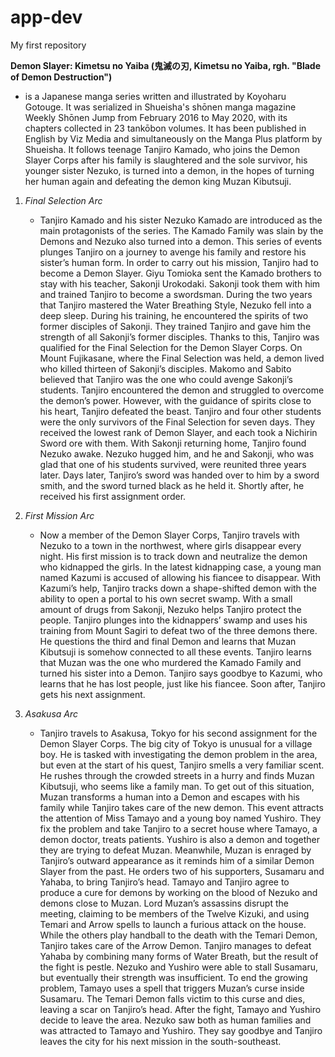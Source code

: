 # app-dev
My first repository

**Demon Slayer: Kimetsu no Yaiba (鬼滅の刃, Kimetsu no Yaiba, rgh. "Blade of Demon Destruction")**
   - is a Japanese manga series written and illustrated by Koyoharu Gotouge. It was serialized in Shueisha's shōnen manga magazine Weekly Shōnen Jump from February 2016 to May 2020, with its chapters collected in 23 tankōbon volumes. It has been published in English by Viz Media and simultaneously on the Manga Plus platform by Shueisha. It follows teenage Tanjiro Kamado, who joins the Demon Slayer Corps after his family is slaughtered and the sole survivor, his younger sister Nezuko, is turned into a demon, in the hopes of turning her human again and defeating the demon king Muzan Kibutsuji.

1. *Final Selection Arc*
   - Tanjiro Kamado and his sister Nezuko Kamado are introduced as the main protagonists of the series. The Kamado Family was slain by the Demons and Nezuko also turned into a demon. This series of events plunges Tanjiro on a journey to avenge his family and restore his sister’s human form. In order to carry out his mission, Tanjiro had to become a Demon Slayer. Giyu Tomioka sent the Kamado brothers to stay with his teacher, Sakonji Urokodaki. Sakonji took them with him and trained Tanjiro to become a swordsman. During the two years that Tanjiro mastered the Water Breathing Style, Nezuko fell into a deep sleep. During his training, he encountered the spirits of two former disciples of Sakonji. They trained Tanjiro and gave him the strength of all Sakonji’s former disciples. Thanks to this, Tanjiro was qualified for the Final Selection for the Demon Slayer Corps. On Mount Fujikasane, where the Final Selection was held, a demon lived who killed thirteen of Sakonji’s disciples. Makomo and Sabito believed that Tanjiro was the one who could avenge Sakonji’s students. Tanjiro encountered the demon and struggled to overcome the demon’s power. However, with the guidance of spirits close to his heart, Tanjiro defeated the beast. Tanjiro and four other students were the only survivors of the Final Selection for seven days. They received the lowest rank of Demon Slayer, and each took a Nichirin Sword ore with them. With Sakonji returning home, Tanjiro found Nezuko awake. Nezuko hugged him, and he and Sakonji, who was glad that one of his students survived, were reunited three years later. Days later, Tanjiro’s sword was handed over to him by a sword smith, and the sword turned black as he held it. Shortly after, he received his first assignment order.

2. *First Mission Arc*
   - Now a member of the Demon Slayer Corps, Tanjiro travels with Nezuko to a town in the northwest, where girls disappear every night. His first mission is to track down and neutralize the demon who kidnapped the girls. In the latest kidnapping case, a young man named Kazumi is accused of allowing his fiancee to disappear. With Kazumi’s help, Tanjiro tracks down a shape-shifted demon with the ability to open a portal to his own secret swamp. With a small amount of drugs from Sakonji, Nezuko helps Tanjiro protect the people. Tanjiro plunges into the kidnappers’ swamp and uses his training from Mount Sagiri to defeat two of the three demons there. He questions the third and final Demon and learns that Muzan Kibutsuji is somehow connected to all these events. Tanjiro learns that Muzan was the one who murdered the Kamado Family and turned his sister into a Demon. Tanjiro says goodbye to Kazumi, who learns that he has lost people, just like his fiancee. Soon after, Tanjiro gets his next assignment.

3. *Asakusa Arc*
   - Tanjiro travels to Asakusa, Tokyo for his second assignment for the Demon Slayer Corps. The big city of Tokyo is unusual for a village boy. He is tasked with investigating the demon problem in the area, but even at the start of his quest, Tanjiro smells a very familiar scent. He rushes through the crowded streets in a hurry and finds Muzan Kibutsuji, who seems like a family man. To get out of this situation, Muzan transforms a human into a Demon and escapes with his family while Tanjiro takes care of the new demon. This event attracts the attention of Miss Tamayo and a young boy named Yushiro. They fix the problem and take Tanjiro to a secret house where Tamayo, a demon doctor, treats patients. Yushiro is also a demon and together they are trying to defeat Muzan. Meanwhile, Muzan is enraged by Tanjiro’s outward appearance as it reminds him of a similar Demon Slayer from the past. He orders two of his supporters, Susamaru and Yahaba, to bring Tanjiro’s head. Tamayo and Tanjiro agree to produce a cure for demons by working on the blood of Nezuko and demons close to Muzan. Lord Muzan’s assassins disrupt the meeting, claiming to be members of the Twelve Kizuki, and using Temari and Arrow spells to launch a furious attack on the house. While the others play handball to the death with the Temari Demon, Tanjiro takes care of the Arrow Demon. Tanjiro manages to defeat Yahaba by combining many forms of Water Breath, but the result of the fight is pestle. Nezuko and Yushiro were able to stall Susamaru, but eventually their strength was insufficient. To end the growing problem, Tamayo uses a spell that triggers Muzan’s curse inside Susamaru. The Temari Demon falls victim to this curse and dies, leaving a scar on Tanjiro’s head. After the fight, Tamayo and Yushiro decide to leave the area. Nezuko saw both as human families and was attracted to Tamayo and Yushiro. They say goodbye and Tanjiro leaves the city for his next mission in the south-southeast.

